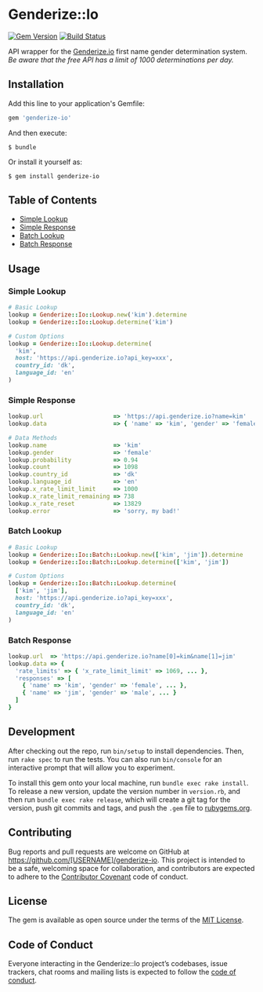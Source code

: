 # Genderize::Io

[![Gem Version](https://badge.fury.io/rb/genderize-io.svg)](http://badge.fury.io/rb/genderize-io)
[![Build Status](https://travis-ci.org/drexed/genderize-io.svg?branch=master)](https://travis-ci.org/drexed/genderize-io)

API wrapper for the [Genderize.io](https://genderize.io) first name gender determination system.
*Be aware that the free API has a limit of 1000 determinations per day.*

## Installation

Add this line to your application's Gemfile:

```ruby
gem 'genderize-io'
```

And then execute:

    $ bundle

Or install it yourself as:

    $ gem install genderize-io

## Table of Contents

* [Simple Lookup](#simple-lookup)
* [Simple Response](#simple-response)
* [Batch Lookup](#batch-lookup)
* [Batch Response](#batch-response)

## Usage

### Simple Lookup

```ruby
# Basic Lookup
lookup = Genderize::Io::Lookup.new('kim').determine
lookup = Genderize::Io::Lookup.determine('kim')

# Custom Options
lookup = Genderize::Io::Lookup.determine(
  'kim',
  host: 'https://api.genderize.io?api_key=xxx',
  country_id: 'dk',
  language_id: 'en'
)
```

### Simple Response

```ruby
lookup.url                    => 'https://api.genderize.io?name=kim'
lookup.data                   => { 'name' => 'kim', 'gender' => 'female', ... }

# Data Methods
lookup.name                   => 'kim'
lookup.gender                 => 'female'
lookup.probability            => 0.94
lookup.count                  => 1098
lookup.country_id             => 'dk'
lookup.language_id            => 'en'
lookup.x_rate_limit_limit     => 1000
lookup.x_rate_limit_remaining => 738
lookup.x_rate_reset           => 13829
lookup.error                  => 'sorry, my bad!'
```

### Batch Lookup

```ruby
# Basic Lookup
lookup = Genderize::Io::Batch::Lookup.new(['kim', 'jim']).determine
lookup = Genderize::Io::Batch::Lookup.determine(['kim', 'jim'])

# Custom Options
lookup = Genderize::Io::Batch::Lookup.determine(
  ['kim', 'jim'],
  host: 'https://api.genderize.io?api_key=xxx',
  country_id: 'dk',
  language_id: 'en'
)
```

### Batch Response

```ruby
lookup.url  => 'https://api.genderize.io?name[0]=kim&name[1]=jim'
lookup.data => {
  'rate_limits' => { 'x_rate_limit_limit' => 1069, ... },
  'responses' => [
    { 'name' => 'kim', 'gender' => 'female', ... },
    { 'name' => 'jim', 'gender' => 'male', ... }
  ]
}
```

## Development

After checking out the repo, run `bin/setup` to install dependencies. Then, run `rake spec` to run the tests. You can also run `bin/console` for an interactive prompt that will allow you to experiment.

To install this gem onto your local machine, run `bundle exec rake install`. To release a new version, update the version number in `version.rb`, and then run `bundle exec rake release`, which will create a git tag for the version, push git commits and tags, and push the `.gem` file to [rubygems.org](https://rubygems.org).

## Contributing

Bug reports and pull requests are welcome on GitHub at https://github.com/[USERNAME]/genderize-io. This project is intended to be a safe, welcoming space for collaboration, and contributors are expected to adhere to the [Contributor Covenant](http://contributor-covenant.org) code of conduct.

## License

The gem is available as open source under the terms of the [MIT License](https://opensource.org/licenses/MIT).

## Code of Conduct

Everyone interacting in the Genderize::Io project’s codebases, issue trackers, chat rooms and mailing lists is expected to follow the [code of conduct](https://github.com/[USERNAME]/genderize-io/blob/master/CODE_OF_CONDUCT.md).

